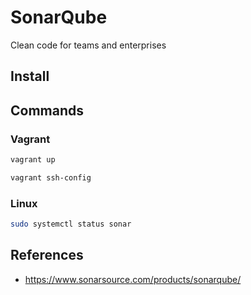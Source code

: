 # SonarQube

Clean code for teams and enterprises

## Install

## Commands

### Vagrant

```sh
vagrant up
```

```sh
vagrant ssh-config
```

### Linux

```sh
sudo systemctl status sonar
```

## References 

- https://www.sonarsource.com/products/sonarqube/